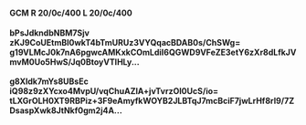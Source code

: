 #### GCM R 20/0c/400 L 20/0c/400
**bPsJdkndbNBM7Sjv**<br/>**zKJ9CoUEtmBl0wkT4bTmURUz3VYQqacBDAB0s/ChSWg=**<br/>**g19VLMcJ0k7nA6pgwcAMKxkCOmLdiI6QGWD9VFeZE3etY6zXr8dLfkJVmvM0Uo5HwS/Jq0BtoyVTlHLy...**<br/><br/>
**g8Xldk7mYs8UBsEc**<br/>**iQ98z9zXYcxo4MvpU/vqChuAZIA+jvTvrzOI0UcS/io=**<br/>**tLXGrOLH0XT9RBPiz+3F9eAmyfkWOYB2JLBTqJ7mcBciF7jwLrHf8rl9/7ZDsaspXwk8JtNkf0gm2j4A...**